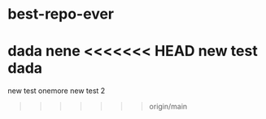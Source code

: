 # best-repo-ever
dada
nene
<<<<<<< HEAD
new test dada
=======
new test
onemore new test 2
>>>>>>> origin/main
